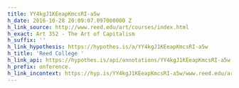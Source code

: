```yaml
---
title: YY4kgJ1KEeapKmcsRI-a5w
h_date: 2016-10-28 20:09:07.097000000 Z
h_link_source: http://www.reed.edu/art/courses/index.html
h_exact: Art 352 - The Art of Capitalism
h_suffix: ''
h_link_hypothesis: https://hypothes.is/a/YY4kgJ1KEeapKmcsRI-a5w
h_title: 'Reed College '
h_link_api: https://hypothes.is/api/annotations/YY4kgJ1KEeapKmcsRI-a5w
h_prefix: onference.
h_link_incontext: https://hyp.is/YY4kgJ1KEeapKmcsRI-a5w/www.reed.edu/art/courses/index.html
---
```


